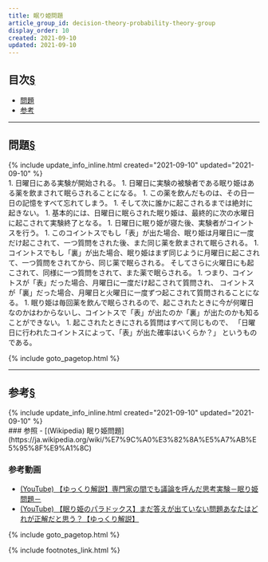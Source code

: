 ```yaml
---
title: 眠り姫問題
article_group_id: decision-theory-probability-theory-group
display_order: 10
created: 2021-09-10
updated: 2021-09-10
---
```


## <a name="index">目次</a><a class="heading-anchor-permalink" href="#目次">§</a>

<ul id="index_ul">
<li><a href="#問題">問題</a></li>
<li><a href="#reference">参考</a></li>
</ul>

* * *
## <a name="問題">問題</a><a class="heading-anchor-permalink" href="#問題">§</a>
<div class="chapter-updated">{% include update_info_inline.html created="2021-09-10" updated="2021-09-10" %}</div>
1. 日曜日にある実験が開始される。
1. 日曜日に実験の被験者である眠り姫はある薬を飲まされて眠らされることになる。
1. この薬を飲んだものは、その日一日の記憶をすべて忘れてしまう。
1. そして次に誰かに起こされるまでは絶対に起きない。
1. 基本的には、日曜日に眠らされた眠り姫は、最終的に次の水曜日に起こされて実験終了となる。
1. 日曜日に眠り姫が寝た後、実験者がコイントスを行う。
1. このコイントスでもし「表」が出た場合、眠り姫は月曜日に一度だけ起こされて、一つ質問をされた後、また同じ薬を飲まされて眠らされる。
1. コイントスでもし「裏」が出た場合、眠り姫はまず同じように月曜日に起こされて、一つ質問をされてから、同じ薬で眠らされる。  
   そしてさらに火曜日にも起こされて、同様に一つ質問をされて、また薬で眠らされる。
1. つまり、コイントスが「表」だった場合、月曜日に一度だけ起こされて質問され、  
   コイントスが「裏」だった場合、月曜日と火曜日に一度ずつ起こされて質問されることになる。
1. 眠り姫は毎回薬を飲んで眠らされるので、起こされたときに今が何曜日なのかはわからないし、コイントスで「表」が出たのか「裏」が出たのかも知ることができない。
1. 起こされたときにされる質問はすべて同じもので、  
   「日曜日に行われたコイントスによって、「表」が出た確率はいくらか？」  
   というものである。

{% include goto_pagetop.html %}

* * *
## <a name="reference">参考</a><a class="heading-anchor-permalink" href="#reference">§</a>
<div class="chapter-updated">{% include update_info_inline.html created="2021-09-10" updated="2021-09-10" %}</div>
### 参照
- [(Wikipedia) 眠り姫問題](https://ja.wikipedia.org/wiki/%E7%9C%A0%E3%82%8A%E5%A7%AB%E5%95%8F%E9%A1%8C)

### 参考動画
- [(YouTube) 【ゆっくり解説】専門家の間でも議論を呼んだ思考実験－眠り姫問題－](https://www.youtube.com/watch?v=AQ2xfhzfqQ4)
- [(YouTube) 【眠り姫のパラドックス】まだ答えが出ていない問題あなたはどれが正解だと思う？【ゆっくり解説】](https://www.youtube.com/watch?v=hiC8Vh7j8rI)

{% include goto_pagetop.html %}

{% include footnotes_link.html %}
